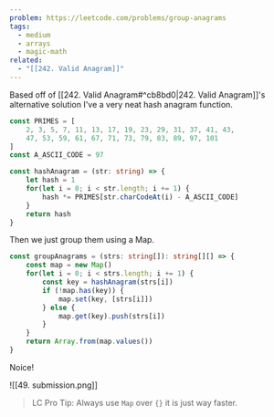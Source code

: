 ```yaml
---
problem: https://leetcode.com/problems/group-anagrams
tags:
  - medium
  - arrays
  - magic-math
related:
  - "[[242. Valid Anagram]]"
---
```

Based off of [[242. Valid Anagram#^cb8bd0|242. Valid Anagram]]'s alternative solution I've a very neat hash anagram function.

```ts
const PRIMES = [
	2, 3, 5, 7, 11, 13, 17, 19, 23, 29, 31, 37, 41, 43,
	47, 53, 59, 61, 67, 71, 73, 79, 83, 89, 97, 101
]
const A_ASCII_CODE = 97

const hashAnagram = (str: string) => {
    let hash = 1
    for(let i = 0; i < str.length; i += 1) {
        hash *= PRIMES[str.charCodeAt(i) - A_ASCII_CODE]
    }
    return hash
}
```

Then we just group them using a Map.

```ts
const groupAnagrams = (strs: string[]): string[][] => {
    const map = new Map()
    for(let i = 0; i < strs.length; i += 1) {
        const key = hashAnagram(strs[i])
        if (!map.has(key)) {
            map.set(key, [strs[i]])
        } else {
            map.get(key).push(strs[i])
        }
    }
    return Array.from(map.values())
}
```

Noice!

![[49. submission.png]]

> LC Pro Tip: Always use `Map` over `{}` it is just way faster.

